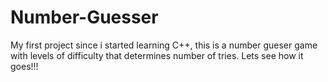 # Number-Guesser
My first project since i started learning C++, this is a number gueser game with levels of difficulty that determines number of tries. Lets see how it goes!!!
